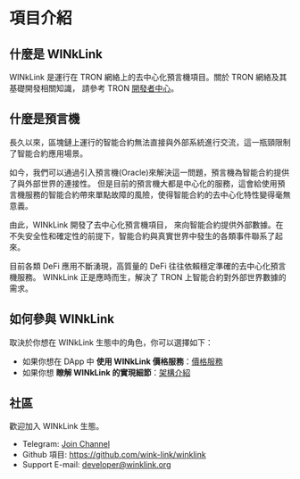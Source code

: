 # 項目介紹

## 什麼是 WINkLink

WINkLink 是運行在 TRON 網絡上的去中心化預言機項目。關於 TRON 網絡及其基礎開發相關知識，
請參考 TRON [開發者中心](https://cn.developers.tron.network/)。

## 什麼是預言機

長久以來，區塊鏈上運行的智能合約無法直接與外部系統進行交流，這一瓶頸限制了智能合約應用場景。

如今，我們可以通過引入預言機(Oracle)來解決這一問題，預言機為智能合約提供了與外部世界的連接性。
但是目前的預言機大都是中心化的服務，這會給使用預言機服務的智能合約帶來單點故障的風險，使得智能合約的去中心化特性變得毫無意義。

由此，WINkLink 開發了去中心化預言機項目，
來向智能合約提供外部數據。在不失安全性和確定性的前提下，智能合約與真實世界中發生的各類事件聯系了起來。

目前各類 DeFi 應用不斷湧現，高質量的 DeFi 往往依賴穩定準確的去中心化預言機服務。
WINkLink 正是應時而生，解決了 TRON 上智能合約對外部世界數據的需求。

## 如何參與 WINkLink

取決於你想在 WINkLink 生態中的角色，你可以選擇如下：

- 如果你想在 DApp 中 **使用 WINkLink 價格服務**：[價格服務](./pricing.md)
- 如果你想 **瞭解 WINkLink 的實現細節**：[架構介紹](./architecture.md)

## 社區

歡迎加入 WINkLink 生態。

- Telegram: [Join Channel](https://t.me/joinchat/PDRBbhkNbOJd_6DJS4lRoA)
- Github 項目: <https://github.com/wink-link/winklink>
- Support E-mail: <developer@winklink.org>
